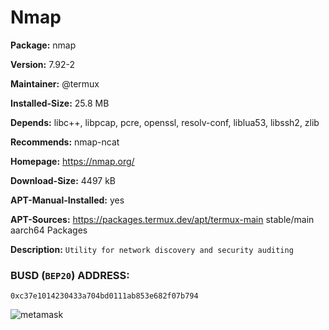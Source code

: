 # Nmap

__Package:__ nmap

__Version:__ 7.92-2

__Maintainer:__ @termux

__Installed-Size:__ 25.8 MB

__Depends:__ libc++, libpcap, pcre, openssl, resolv-conf, liblua53, libssh2, zlib

__Recommends:__ nmap-ncat

__Homepage:__ https://nmap.org/

__Download-Size:__ 4497 kB

__APT-Manual-Installed:__ yes

__APT-Sources:__ https://packages.termux.dev/apt/termux-main stable/main aarch64 Packages

__Description:__ `Utility for network discovery and security auditing`

### BUSD (`BEP20`) ADDRESS:

```
0xc37e1014230433a704bd0111ab853e682f07b794
```

![metamask](https://i.ibb.co/C0HGYDQ/metamask.png)

